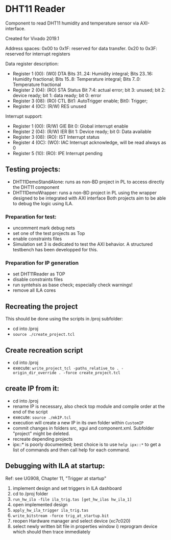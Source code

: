 # DHT11 Reader
Component to read DHT11 humidity and temperature sensor via AXI-interface. 

Created for Vivado 2019.1

Address spaces:
  0x00 to 0x1F: reserved for data transfer.
  0x20 to 0x3F: reserved for interrupt registers

Data register description:
- Register 1 (00): (W0)   DTA Bits 31..24: Humidity integral; Bits 23..16: Humidity fractional; Bits 15..8:  Temperature integral; Bits  7..0:  Temperature fractional
- Register 2 (04): (RO)   STA Status Bit 7:4: actual error; bit 3: unused; bit 2: device ready; bit 1: data ready; bit 0: error
- Register 3 (08): (RO)   CTL Bit1: AutoTrigger enable; Bit0: Trigger; 
- Register 4 (0C): (R/W)  RES unused

Interrupt support:
- Register 1 (00): (R/W)  GIE Bit 0: Global interrupt enable
- Register 2 (04): (R/W)  IER Bit 1: Device ready; bit 0: Data available
- Register 3 (08): (RO):  IST Interrupt status
- Register 4 (0C): (WO):  IAC Interrupt acknowledge, will be read always as 0
- Register 5 (10): (RO):  IPE Interrupt pending

## Testing projects:
- DHT11DemoStandAlone: runs as non-BD project in PL to access directly the DHT11 component
- DHT11DemoWrapper: runs a non-BD project in PL using the wrapper designed to be integrated with AXI interface
Both projects aim to be able to debug the logic using ILA. 

### Preparation for test:
- uncomment mark debug nets
- set one of the test projects as Top
- enable constraints files
- Simulation set 3 is dedicated to test the AXI behavior. A structured testbench has been developped for this.

### Preparation for IP generation
- set DHT11Reader as TOP
- disable constraints files
- run syntehsis as base check; especially check warnings!
- remove all ILA cores

## Recreating the project
This should be done using the scripts in /proj subfolder:
- cd into <project folder>/proj
- `source ./create_project.tcl`

## Create recreation script
- cd into <project folder>/proj
- execute: `write_project_tcl -paths_relative_to . -origin_dir_override . -force create_project.tcl`

## create IP from it:
- cd into <project folder>/proj
- rename IP is necessary, also check top module and compile order at the end of the script
- execute: `source ./mkIP.tcl`
- execution will create a new IP in its own folder within `CustomIP`
- commit changes in folders src, xgui and component.xml. Subfolder "project" might be deleted.
- recreate depending projects
- ipx::* is poorly documented; best choice is to use `help ipx::*` to get a list of commands and then call help for each command.

## Debugging with ILA at startup:
Ref: see UG908, Chapter 11, "Trigger at startup"

1. implement design and set triggers in ILA dashboard
2. cd to /proj folder
3. `run_hw_ila -file ila_trig.tas [get_hw_ilas hw_ila_1]`
4. open implemented design
5. `apply_hw_ila_trigger ila_trig.tas`
6. `write_bitstream -force trig_at_startup.bit`
7. reopen Hardware manager and select device (xc7c020)
8. select newly written bit file in properties window
i) reprogram device which should then trace immediately
